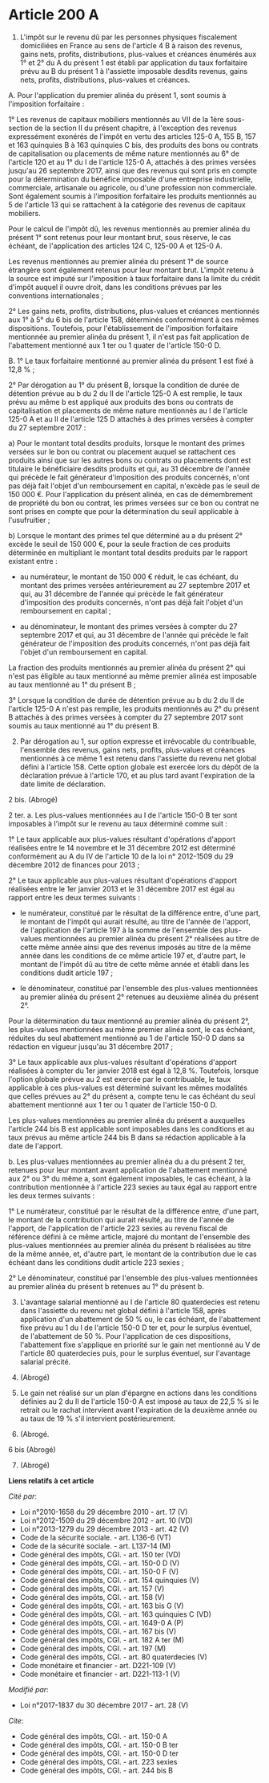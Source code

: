 # Article 200 A

1. L'impôt sur le revenu dû par les personnes physiques fiscalement domiciliées en France au sens de l'article 4 B à raison
des revenus, gains nets, profits, distributions, plus-values et créances énumérés aux 1° et 2° du A du présent 1 est établi
par application du taux forfaitaire prévu au B du présent 1 à l'assiette imposable desdits revenus, gains nets, profits,
distributions, plus-values et créances.

A. Pour l'application du premier alinéa du présent 1, sont soumis à l'imposition forfaitaire :

1° Les revenus de capitaux mobiliers mentionnés au VII de la 1ère sous-section de la section II du présent chapitre, à
l'exception des revenus expressément exonérés de l'impôt en vertu des articles 125-0 A, 155 B, 157 et 163 quinquies B à 163
quinquies C bis, des produits des bons ou contrats de capitalisation ou placements de même nature mentionnés au 6° de
l'article 120 et au 1° du I de l'article 125-0 A, attachés à des primes versées jusqu'au 26 septembre 2017, ainsi que des
revenus qui sont pris en compte pour la détermination du bénéfice imposable d'une entreprise industrielle, commerciale,
artisanale ou agricole, ou d'une profession non commerciale. Sont également soumis à l'imposition forfaitaire les produits
mentionnés au 5 de l'article 13 qui se rattachent à la catégorie des revenus de capitaux mobiliers.

Pour le calcul de l'impôt dû, les revenus mentionnés au premier alinéa du présent 1° sont retenus pour leur montant brut,
sous réserve, le cas échéant, de l'application des articles 124 C, 125-00 A et 125-0 A.

Les revenus mentionnés au premier alinéa du présent 1° de source étrangère sont également retenus pour leur montant brut.
L'impôt retenu à la source est imputé sur l'imposition à taux forfaitaire dans la limite du crédit d'impôt auquel il ouvre
droit, dans les conditions prévues par les conventions internationales ;

2° Les gains nets, profits, distributions, plus-values et créances mentionnés aux 1° à 5° du 6 bis de l'article 158,
déterminés conformément à ces mêmes dispositions. Toutefois, pour l'établissement de l'imposition forfaitaire mentionnée au
premier alinéa du présent 1, il n'est pas fait application de l'abattement mentionné aux 1 ter ou 1 quater de l'article 150-0
D.

B. 1° Le taux forfaitaire mentionné au premier alinéa du présent 1 est fixé à 12,8 % ;

2° Par dérogation au 1° du présent B, lorsque la condition de durée de détention prévue au b du 2 du II de l'article 125-0 A
est remplie, le taux prévu au même b est appliqué aux produits des bons ou contrats de capitalisation et placements de même
nature mentionnés au I de l'article 125-0 A et au II de l'article 125 D attachés à des primes versées à compter du 27
septembre 2017 :

a) Pour le montant total desdits produits, lorsque le montant des primes versées sur le bon ou contrat ou placement auquel se
rattachent ces produits ainsi que sur les autres bons ou contrats ou placements dont est titulaire le bénéficiaire desdits
produits et qui, au 31 décembre de l'année qui précède le fait générateur d'imposition des produits concernés, n'ont pas déjà
fait l'objet d'un remboursement en capital, n'excède pas le seuil de 150 000 €. Pour l'application du présent alinéa, en cas
de démembrement de propriété du bon ou contrat, les primes versées sur ce bon ou contrat ne sont prises en compte que pour la
détermination du seuil applicable à l'usufruitier ;

b) Lorsque le montant des primes tel que déterminé au a du présent 2° excède le seuil de 150 000 €, pour la seule fraction de
ces produits déterminée en multipliant le montant total desdits produits par le rapport existant entre :

- au numérateur, le montant de 150 000 € réduit, le cas échéant, du montant des primes versées antérieurement au 27 septembre
2017 et qui, au 31 décembre de l'année qui précède le fait générateur d'imposition des produits concernés, n'ont pas déjà
fait l'objet d'un remboursement en capital ;

- au dénominateur, le montant des primes versées à compter du 27 septembre 2017 et qui, au 31 décembre de l'année qui précède
le fait générateur de l'imposition des produits concernés, n'ont pas déjà fait l'objet d'un remboursement en capital.

La fraction des produits mentionnés au premier alinéa du présent 2° qui n'est pas éligible au taux mentionné au même premier
alinéa est imposable au taux mentionné au 1° du présent B ;

3° Lorsque la condition de durée de détention prévue au b du 2 du II de l'article 125-0 A n'est pas remplie, les produits
mentionnés au 2° du présent B attachés à des primes versées à compter du 27 septembre 2017 sont soumis au taux mentionné au
1° du présent B.

2. Par dérogation au 1, sur option expresse et irrévocable du contribuable, l'ensemble des revenus, gains nets, profits,
plus-values et créances mentionnés à ce même 1 est retenu dans l'assiette du revenu net global défini à l'article 158. Cette
option globale est exercée lors du dépôt de la déclaration prévue à l'article 170, et au plus tard avant l'expiration de la
date limite de déclaration.

2 bis. (Abrogé)

2 ter. a. Les plus-values mentionnées au I de l'article 150-0 B ter sont imposables à l'impôt sur le revenu au taux déterminé
comme suit :

1° Le taux applicable aux plus-values résultant d'opérations d'apport réalisées entre le 14 novembre et le 31 décembre 2012
est déterminé conformément au A du IV de l'article 10 de la loi n° 2012-1509 du 29 décembre 2012 de finances pour 2013 ;

2° Le taux applicable aux plus-values résultant d'opérations d'apport réalisées entre le 1er janvier 2013 et le 31 décembre
2017 est égal au rapport entre les deux termes suivants :

- le numérateur, constitué par le résultat de la différence entre, d'une part, le montant de l'impôt qui aurait résulté, au
titre de l'année de l'apport, de l'application de l'article 197 à la somme de l'ensemble des plus-values mentionnées au
premier alinéa du présent 2° réalisées au titre de cette même année ainsi que des revenus imposés au titre de la même année
dans les conditions de ce même article 197 et, d'autre part, le montant de l'impôt dû au titre de cette même année et établi
dans les conditions dudit article 197 ;

- le dénominateur, constitué par l'ensemble des plus-values mentionnées au premier alinéa du présent 2° retenues au deuxième
alinéa du présent 2°.

Pour la détermination du taux mentionné au premier alinéa du présent 2°, les plus-values mentionnées au même premier alinéa
sont, le cas échéant, réduites du seul abattement mentionné au 1 de l'article 150-0 D dans sa rédaction en vigueur jusqu'au
31 décembre 2017 ;

3° Le taux applicable aux plus-values résultant d'opérations d'apport réalisées à compter du 1er janvier 2018 est égal à 12,8
%. Toutefois, lorsque l'option globale prévue au 2 est exercée par le contribuable, le taux applicable à ces plus-values est
déterminé suivant les mêmes modalités que celles prévues au 2° du présent a, compte tenu le cas échéant du seul abattement
mentionné aux 1 ter ou 1 quater de l'article 150-0 D.

Les plus-values mentionnées au premier alinéa du présent a auxquelles l'article 244 bis B est applicable sont imposables dans
les conditions et au taux prévus au même article 244 bis B dans sa rédaction applicable à la date de l'apport.

b. Les plus-values mentionnées au premier alinéa du a du présent 2 ter, retenues pour leur montant avant application de
l'abattement mentionné aux 2° ou 3° du même a, sont également imposables, le cas échéant, à la contribution mentionnée à
l'article 223 sexies au taux égal au rapport entre les deux termes suivants :

1° Le numérateur, constitué par le résultat de la différence entre, d'une part, le montant de la contribution qui aurait
résulté, au titre de l'année de l'apport, de l'application de l'article 223 sexies au revenu fiscal de référence défini à ce
même article, majoré du montant de l'ensemble des plus-values mentionnées au premier alinéa du présent b réalisées au titre
de la même année, et, d'autre part, le montant de la contribution due le cas échéant dans les conditions dudit article 223
sexies ;

2° Le dénominateur, constitué par l'ensemble des plus-values mentionnées au premier alinéa du présent b retenues au 1° du
présent b.

3. L'avantage salarial mentionné au I de l'article 80 quaterdecies est retenu dans l'assiette du revenu net global défini à
l'article 158, après application d'un abattement de 50 % ou, le cas échéant, de l'abattement fixe prévu au 1 du I de
l'article 150-0 D ter et, pour le surplus éventuel, de l'abattement de 50 %. Pour l'application de ces dispositions,
l'abattement fixe s'applique en priorité sur le gain net mentionné au V de l'article 80 quaterdecies puis, pour le surplus
éventuel, sur l'avantage salarial précité.

4. (Abrogé)

5. Le gain net réalisé sur un plan d'épargne en actions dans les conditions définies au 2 du II de l'article 150-0 A est
imposé au taux de 22,5 % si le retrait ou le rachat intervient avant l'expiration de la deuxième année ou au taux de 19 %
s'il intervient postérieurement.

6. (Abrogé.

6 bis (Abrogé)

7. (Abrogé)

**Liens relatifs à cet article**

_Cité par_:

  - Loi n°2010-1658 du 29 décembre 2010 - art. 17 (V)
  - Loi n°2012-1509 du 29 décembre 2012 - art. 10 (VD)
  - Loi n°2013-1279 du 29 décembre 2013 - art. 42 (V)
  - Code de la sécurité sociale. - art. L136-6 (VT)
  - Code de la sécurité sociale. - art. L137-14 (M)
  - Code général des impôts, CGI. - art. 150 ter (VD)
  - Code général des impôts, CGI. - art. 150-0 D (V)
  - Code général des impôts, CGI. - art. 150-0 F (V)
  - Code général des impôts, CGI. - art. 154 quinquies (V)
  - Code général des impôts, CGI. - art. 157 (V)
  - Code général des impôts, CGI. - art. 158 (V)
  - Code général des impôts, CGI. - art. 163 bis G (V)
  - Code général des impôts, CGI. - art. 163 quinquies C (VD)
  - Code général des impôts, CGI. - art. 1649-0 A (P)
  - Code général des impôts, CGI. - art. 167 bis (V)
  - Code général des impôts, CGI. - art. 182 A ter (M)
  - Code général des impôts, CGI. - art. 197 (M)
  - Code général des impôts, CGI. - art. 80 quaterdecies (V)
  - Code monétaire et financier - art. D221-109 (V)
  - Code monétaire et financier - art. D221-113-1 (V)

_Modifié par_:

  - Loi n°2017-1837 du 30 décembre 2017 - art. 28 (V)

_Cite_:

  - Code général des impôts, CGI. - art. 150-0 A
  - Code général des impôts, CGI. - art. 150-0 B ter
  - Code général des impôts, CGI. - art. 150-0 D ter
  - Code général des impôts, CGI. - art. 223 sexies
  - Code général des impôts, CGI. - art. 244 bis B
